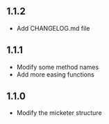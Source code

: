 ## 1.1.2

- Add CHANGELOG.md file

## 1.1.1

- Modify some method names
- Add more easing functions

## 1.1.0

- Modify the micketer structure